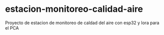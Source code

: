 # estacion-monitoreo-calidad-aire
Proyecto de estacion de monitoreo de caldad del aire con esp32 y lora para el PCA

